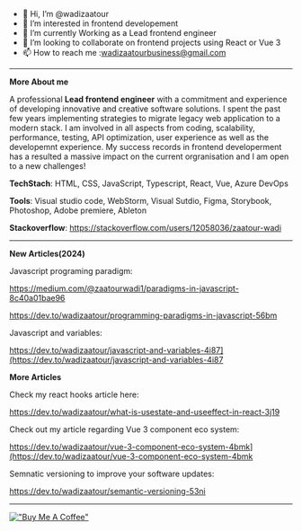 
- 👋 Hi, I’m @wadizaatour
- 👀 I’m interested in frontend developement
- 🌱 I’m currently Working as a Lead frontend engineer
- 💞️ I’m looking to collaborate on frontend projects using React or Vue 3
- 📫 How to reach me :wadizaatourbusiness@gmail.com

___________________________________________________________________________

**More About me**

A professional **Lead frontend engineer** with a commitment and experience of developing innovative and creative software solutions. 
I spent the past few years implementing strategies to migrate legacy web application to a modern stack. I am involved in all aspects from coding, scalability, performance, testing, API optimization, user experience as well as the developemnt experience.
My success records in frontend developerment has a resulted a massive impact on the current orgranisation and I am open to a new challenges!

**TechStach**:  HTML, CSS, JavaScript, Typescript, React, Vue, Azure DevOps

**Tools**: Visual studio code, WebStorm, Visual Sutdio, Figma, Storybook, Photoshop, Adobe premiere, Ableton


**Stackoverflow**: https://stackoverflow.com/users/12058036/zaatour-wadi
___________________________________________________________________________
**New Articles(2024)**

Javascript programing paradigm: 

https://medium.com/@zaatourwadi1/paradigms-in-javascript-8c40a01bae96

https://dev.to/wadizaatour/programming-paradigms-in-javascript-56bm

Javascript and variables: 

https://dev.to/wadizaatour/javascript-and-variables-4i87](https://dev.to/wadizaatour/javascript-and-variables-4i87

**More Articles**

Check my react hooks article here: 

https://dev.to/wadizaatour/what-is-usestate-and-useeffect-in-react-3j19

Check out my article regarding Vue 3 component eco system:

https://dev.to/wadizaatour/vue-3-component-eco-system-4bmk](https://dev.to/wadizaatour/vue-3-component-eco-system-4bmk

Semnatic versioning to improve your software updates:

https://dev.to/wadizaatour/semantic-versioning-53ni

___________________________________________________________________________


 [!["Buy Me A Coffee"](https://www.buymeacoffee.com/assets/img/custom_images/orange_img.png)](https://www.buymeacoffee.com/wadizaatour)
